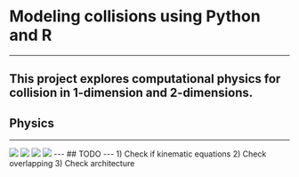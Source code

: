 # Modeling collisions using Python and R 
---
This project explores computational physics for collision in 1-dimension 
and 2-dimensions.
---
## Physics
---
<img src="https://render.githubusercontent.com/render/math?math=F_k=\mu_s\times N">
<img src="https://render.githubusercontent.com/render/math?math=N=m\times g">
<img src="https://render.githubusercontent.com/render/math?math=\triangle P=P_f-P_o">
<img src="https://render.githubusercontent.com/render/math?math=P=\sum_{i=1}^n m_iv_i$$$$\sum_{i=1}^n m_i v_{i, o}=\sum_{i=1}^n m_i v_{i, f}">
---
## TODO 
--- 
1) Check if kinematic equations 
2) Check overlapping 
3) Check architecture

